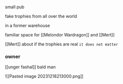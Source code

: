 
small pub

fake trophies from all over the world

in a former warehouse

familiar space for [[Melondor Wardragon]] and [[Mert]]

[[Mert]] about if the trophies are real
`it does not matter`

### owner

[[unger fashal]] bald man 

![[Pasted image 20231218213000.png]]